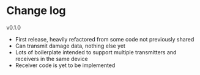 # Change log

v0.1.0

- First release, heavily refactored from some code not previously shared
- Can transmit damage data, nothing else yet
- Lots of boilerplate intended to support multiple transmitters and receivers in the same device
- Receiver code is yet to be implemented